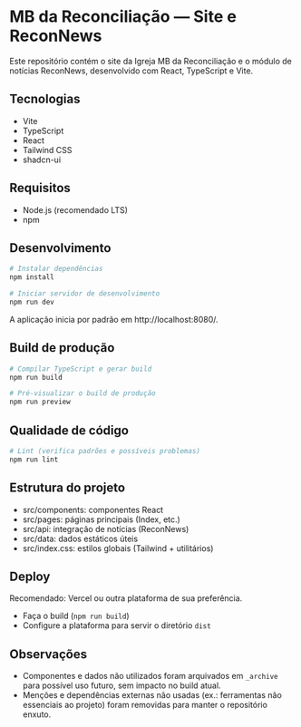 # MB da Reconciliação — Site e ReconNews

Este repositório contém o site da Igreja MB da Reconciliação e o módulo de notícias ReconNews, desenvolvido com React, TypeScript e Vite.

## Tecnologias
- Vite
- TypeScript
- React
- Tailwind CSS
- shadcn-ui

## Requisitos
- Node.js (recomendado LTS)
- npm

## Desenvolvimento
```sh
# Instalar dependências
npm install

# Iniciar servidor de desenvolvimento
npm run dev
```
A aplicação inicia por padrão em http://localhost:8080/.

## Build de produção
```sh
# Compilar TypeScript e gerar build
npm run build

# Pré-visualizar o build de produção
npm run preview
```

## Qualidade de código
```sh
# Lint (verifica padrões e possíveis problemas)
npm run lint
```

## Estrutura do projeto
- src/components: componentes React
- src/pages: páginas principais (Index, etc.)
- src/api: integração de notícias (ReconNews)
- src/data: dados estáticos úteis
- src/index.css: estilos globais (Tailwind + utilitários)

## Deploy
Recomendado: Vercel ou outra plataforma de sua preferência.

- Faça o build (`npm run build`)
- Configure a plataforma para servir o diretório `dist`

## Observações
- Componentes e dados não utilizados foram arquivados em `_archive` para possível uso futuro, sem impacto no build atual.
- Menções e dependências externas não usadas (ex.: ferramentas não essenciais ao projeto) foram removidas para manter o repositório enxuto.
